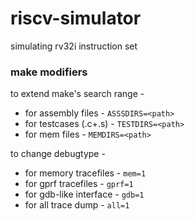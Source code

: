 # riscv-simulator
simulating rv32i instruction set

### make modifiers

to extend make's search range -
* for assembly files - `ASSSDIRS=<path>`
* for testcases (.c+.s) - `TESTDIRS=<path>`
* for mem files - `MEMDIRS=<path>`

to change debugtype -
* for memory tracefiles - `mem=1`
* for gprf tracefiles - `gprf=1`
* for gdb-like interface - `gdb=1`
* for all trace dump - `all=1`
